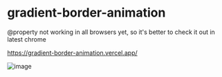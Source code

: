 # gradient-border-animation

@property not working in all browsers yet, so it's better to check it out in latest chrome

https://gradient-border-animation.vercel.app/

![image](https://github.com/fpetrakov/gradient-border-animation/assets/34133492/fe238976-3f08-4318-a5ee-fe8945b91da1)

